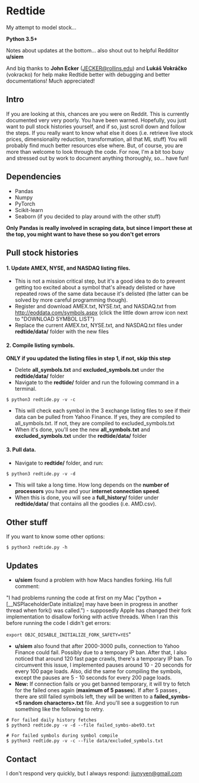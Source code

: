 # Redtide
My attempt to model stock...

**Python 3.5+**

Notes about updates at the bottom... also shout out to helpful Redditor **u/siem**

And big thanks to **John Ecker** (JECKER@rollins.edu) and **Lukáš Vokráčko** (vokracko) for help make Redtide better with debugging and better documentations! Much appreciated!

## Intro
If you are looking at this, chances are you were on Reddit. This is
currently documented very very poorly. You have been warned. Hopefully,
you just want to pull stock histories yourself, and if so, just scroll
down and follow the steps. If you really want to know what else it does
(i.e. retrieve live stock prices, dimensionality reduction,
transformation, all that ML stuff) You will probably find much better
resources else where. But, of course, you are more than welcome to look
through the code. For now, I'm a bit too busy and stressed out by work
to document anything thoroughly, so... have fun!

## Dependencies
- Pandas
- Numpy
- PyTorch
- Scikit-learn
- Seaborn (if you decided to play around with the other stuff)

**Only Pandas is really involved in scraping data, but since I import
these at the top, you might want to have these so you don't get errors**

## Pull stock histories
#### 1. Update AMEX, NYSE, and NASDAQ listing files.
 - This is not a
mission critical step, but it's a good idea to do to prevent getting too
excited about a symbol that's already delisted or have repeated rows of
the same data because it's delisted (the latter can be solved by more
careful programming though).
 - Register and download AMEX.txt, NYSE.txt,
and NASDAQ.txt from http://eoddata.com/symbols.aspx (click the little
down arrow icon next to "DOWNLOAD SYMBOL LIST")
 - Replace the current AMEX.txt, NYSE.txt, and NASDAQ.txt files under
 **redtide/data/** folder with the new files
#### 2. Compile listing symbols.
**ONLY if you updated the listing files in step 1, if not, skip this step**
 - Delete **all_symbols.txt** and **excluded_symbols.txt** under the
 **redtide/data/** folder
 - Navigate to the **redtide/** folder and run the following command
 in a terminal.
 ```
 $ python3 redtide.py -v -c
 ```
 - This will check each symbol in the 3 exchange listing files to see if
 their data can be pulled from Yahoo Finance. If yes, they are compiled
 to all_symbols.txt. If not, they are compiled to excluded_symbols.txt
 - When it's done, you'll see the new **all_symbols.txt** and
 **excluded_symbols.txt** under the **redtide/data/** folder
#### 3. Pull data.
  - Navigate to **redtide/** folder, and run:
  ```
  $ python3 redtide.py -v -d
  ```
  - This will take a long time. How long depends on the **number of
  processors** you have and your **internet connection speed**.
  - When this is done, you will see a **full_history/** folder under
  **redtide/data/** that contains all the goodies (i.e. AMD.csv).

## Other stuff
If you want to know some other options:
```
$ python3 redtide.py -h
```

## Updates
- **u/siem** found a problem with how Macs handles forking. His full comment:

"I had problems running the code at first on my Mac
("python +\[__NSPlaceholderDate initialize] may have been in progress
in another thread when fork() was called.") -
supposedly Apple has changed their fork implementation to disallow forking with active threads.
When I ran this before running the code I didn't get errors:

```export OBJC_DISABLE_INITIALIZE_FORK_SAFETY=YES```"

- **u/siem** also found that after 2000-3000 pulls,
connection to Yahoo Finance could fail.
Possibly due to a tempoary IP ban.
After that, I also noticed that around 120 fast page crawls, there's a temporary IP ban.
To circumvent this issue, I implemented pauses around 10 - 20 seconds for every 100 page loads.
Also, did the same for compiling the symbols, except the pauses are 5 - 10 seconds for every 200 page loads.
- **New:** If connection fails or you get banned temporary, it will try
to fetch for the failed ones again (**maximum of 5 passes**). If after 5 passes
, there are still failed symbols left, they
will be written to a **failed_symbs-<5 random characters>.txt** file.
And you'll see a suggestion to run something like the following to retry.
```
# For failed daily history fetches
$ python3 redtide.py -v -d --file failed_symbs-abe93.txt

# For failed symbols during symbol compile
$ python3 redtide.py -v -c --file data/excluded_symbols.txt
```

## Contact
I don't respond very quickly, but I always respond: jiunyyen@gmail.com
